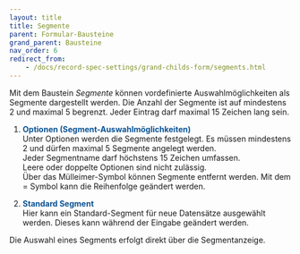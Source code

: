 ```yaml
---
layout: title
title: Segmente
parent: Formular-Bausteine
grand_parent: Bausteine
nav_order: 6
redirect_from:
    - /docs/record-spec-settings/grand-childs-form/segments.html
---
```


Mit dem Baustein _Segmente_ können vordefinierte Auswahlmöglichkeiten als Segmente dargestellt werden. Die Anzahl der Segmente ist auf mindestens 2 und maximal 5 begrenzt. Jeder Eintrag darf maximal 15 Zeichen lang sein.

1. <span style="color:#0b5394">**Optionen (Segment-Auswahlmöglichkeiten)**</span>  
   Unter Optionen werden die Segmente festgelegt. Es müssen mindestens 2 und dürfen maximal 5 Segmente angelegt werden.  
   Jeder Segmentname darf höchstens 15 Zeichen umfassen.  
   Leere oder doppelte Optionen sind nicht zulässig.  
   Über das Mülleimer-Symbol können Segmente entfernt werden. Mit dem = Symbol kann die Reihenfolge geändert werden.

2. <span style="color:#0b5394">**Standard Segment**</span>  
   Hier kann ein Standard-Segment für neue Datensätze ausgewählt werden. Dieses kann während der Eingabe geändert werden.

Die Auswahl eines Segments erfolgt direkt über die Segmentanzeige.